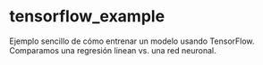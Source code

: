 # tensorflow_example
Ejemplo sencillo de cómo entrenar un modelo usando TensorFlow. Comparamos una regresión linean vs. una red neuronal.
